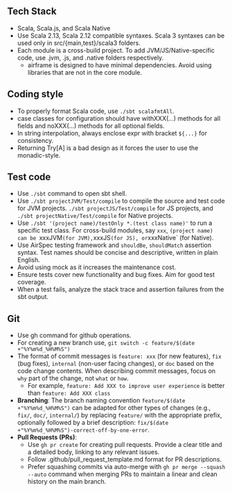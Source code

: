 ## Tech Stack

- Scala, Scala.js, and Scala Native
- Use Scala 2.13, Scala 2.12 compatible syntaxes. Scala 3 syntaxes can be used only in src/{main,test}/scala3 folders.
- Each module is a cross-build project. To add JVM/JS/Native-specific code, use .jvm, .js, and .native folders respectively.
  - airframe is designed to have minimal dependencies. Avoid using libraries that are not in the core module.

## Coding style

- To properly format Scala code, use `./sbt scalafmtAll`.
- case classes for configuration should have withXXX(...) methods for all fields and noXXX(...) methods for all optional fields.
- In string interpolation, always enclose expr with bracket `${...}` for consistency.
- Returning Try[A] is a bad design as it forces the user to use the monadic-style. 

## Test code

- Use `./sbt` command to open sbt shell.
- Use `./sbt projectJVM/Test/compile` to compile the source and test code for JVM projects. `./sbt projectJS/Test/compile` for JS projects, and `./sbt projectNative/Test/compile` for Native projects.
- Use `./sbt '(project name)/testOnly *.(test class name)'` to run a specific test class. For cross-build modules, say `xxx`, `(project name) can be `xxxJVM` (for JVM), `xxxJS` (for JS), or `xxxNative` (for Native).
- Use AirSpec testing framework and `shouldBe`, `shouldMatch` assertion syntax. Test names should be concise and descriptive, written in plain English.
- Avoid using mock as it increases the maintenance cost.
- Ensure tests cover new functionality and bug fixes. Aim for good test coverage.
- When a test fails, analyze the stack trace and assertion failures from the sbt output.

## Git

- Use gh command for github operations.
- For creating a new branch use, `git switch -c feature/$(date +"%Y%m%d_%H%M%S")`
- The format of commit messages is `feature: xxx` (for new features), `fix` (bug fixes), `internal` (non-user facing changes), or `doc` based on the code change contents. When describing commit messages, focus on `why` part of the change, not `what` or `how`.
  - For example, `feature: Add XXX to improve user experience` is better than `feature: Add XXX class`
- **Branching**: The branch naming convention `feature/$(date +"%Y%m%d_%H%M%S")` can be adapted for other types of changes (e.g., `fix/`, `doc/`, `internal/`) by replacing `feature/` with the appropriate prefix, optionally followed by a brief description: `fix/$(date +"%Y%m%d_%H%M%S")-correct-off-by-one-error`.
- **Pull Requests (PRs)**:
    - Use `gh pr create` for creating pull requests. Provide a clear title and a detailed body, linking to any relevant issues.
    - Follow .github/pull_request_template.md format for PR descriptions.
    - Prefer squashing commits via auto-merge with `gh pr merge --squash --auto` command when merging PRs to maintain a linear and clean history on the main branch.
